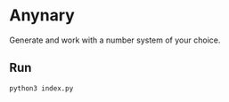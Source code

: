 # Anynary

Generate and work with a number system of your choice.

## Run

```bash
python3 index.py
```
